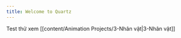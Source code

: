 ```yaml
---
title: Welcome to Quartz
---
```


Test thử xem
[[content/Animation Projects/3-Nhân vật|3-Nhân vật]]
